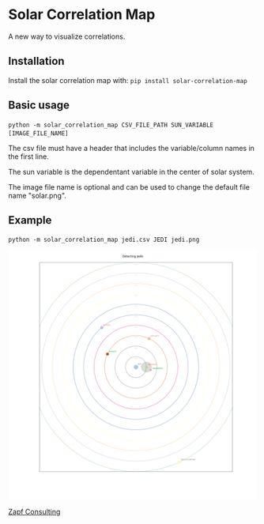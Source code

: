 # Solar Correlation Map
A new way to visualize correlations. 

## Installation

Install the solar correlation map with:
``pip install solar-correlation-map``


## Basic usage
``python -m solar_correlation_map CSV_FILE_PATH SUN_VARIABLE [IMAGE_FILE_NAME]``


The csv file must have a header that includes the variable/column names in the first line.

The sun variable is the dependentant variable in the center of solar system.

The image file name is optional and can be used to change the default file name "solar.png".


## Example
``python -m solar_correlation_map jedi.csv JEDI jedi.png``

![solar correlation map](https://github.com/Zapf-Consulting/solar-correlation-map/blob/master/solar.png "Solar Correlation Map example")

[Zapf Consulting](http://www.zapf-consulting.com/)


